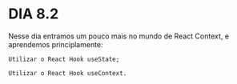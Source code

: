 # DIA 8.2

 Nesse dia entramos um pouco mais no mundo de React Context, e aprendemos principlamente:

    Utilizar o React Hook useState;

    Utilizar o React Hook useContext.

